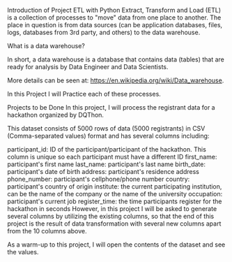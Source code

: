 
Introduction of Project ETL with Python
Extract, Transform and Load (ETL) is a collection of processes to "move" data from one place to another. The place in question is from data sources (can be application databases, files, logs, databases from 3rd party, and others) to the data warehouse.

What is a data warehouse?

In short, a data warehouse is a database that contains data (tables) that are ready for analysis by Data Engineer and Data Scientists.

More details can be seen at: https://en.wikipedia.org/wiki/Data_warehouse.

In this Project I will Practice each of these processes.

Projects to be Done
In this project, I will process the registrant data for a hackathon organized by DQThon.

This dataset consists of 5000 rows of data (5000 registrants) in CSV (Comma-separated values) format and has several columns including:

participant_id: ID of the participant/participant of the hackathon. This column is unique so each participant must have a different ID
first_name: participant's first name
last_name: participant's last name
birth_date: participant's date of birth
address: participant's residence address
phone_number: participant's cellphone/phone number
country: participant's country of origin
institute: the current participating institution, can be the name of the company or the name of the university
occupation: participant's current job
register_time: the time participants register for the hackathon in seconds
However, in this project I will be asked to generate several columns by utilizing the existing columns, so that the end of this project is the result of data transformation with several new columns apart from the 10 columns above.

As a warm-up to this project, I will open the contents of the dataset and see the values.
